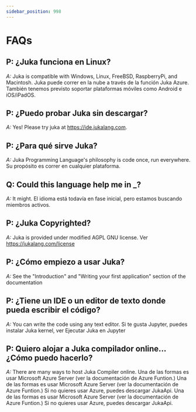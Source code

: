 ```yaml
---
sidebar_position: 998
---
```


# FAQs

## P: ¿Juka funciona en Linux?

_A:_ Juka is compatible with Windows, Linux, FreeBSD, RaspberryPi, and Macintosh. Juka puede correr en la nube a través de la función Juka Azure. También tenemos previsto soportar plataformas móviles como Android e iOS/iPadOS.

## P: ¿Puedo probar Juka sin descargar?

_A:_ Yes! Please try juka at https://ide.jukalang.com.

## P: ¿Para qué sirve Juka?

_A:_ Juka Programming Language's philosophy is code once, run everywhere. Su propósito es correr en cualquier plataforma.

## Q: Could this language help me in \_?

_A:_ It might. El idioma está todavía en fase inicial, pero estamos buscando miembros activos.

## P: ¿Juka Copyrighted?

_A:_ Juka is provided under modified AGPL GNU license. Ver https://jukalang.com/license

## P: ¿Cómo empiezo a usar Juka?

_A:_ See the "Introduction" and "Writing your first application" section of the documentation

## P: ¿Tiene un IDE o un editor de texto donde pueda escribir el código?

_A:_ You can write the code using any text editor. Si te gusta Jupyter, puedes instalar Juka kernel, ver Ejecutar Juka en Jupyter

## P: Quiero alojar a Juka compilador online... ¿Cómo puedo hacerlo?

_A:_ There are many ways to host Juka Compiler online. Una de las formas es usar Microsoft Azure Server (ver la documentación de Azure Funtion.) Una de las formas es usar Microsoft Azure Server (ver la documentación de Azure Funtion.) Si no quieres usar Azure, puedes descargar JukaApi. Una de las formas es usar Microsoft Azure Server (ver la documentación de Azure Funtion.) Si no quieres usar Azure, puedes descargar JukaApi.

